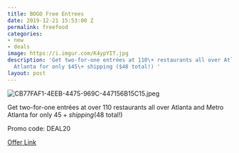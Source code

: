 ```yaml
---
title: BOGO Free Entrees
date: 2019-12-21 15:53:00 Z
permalink: freefood
categories:
- new
- deals
image: https://i.imgur.com/K4ypYIT.jpg
description: 'Get two-for-one entrées at 110\+ restaurants all over Atlanta and Metro
  Atlanta for only $45\+ shipping ($48 total!) '
layout: post
---
```


![CB77FAF1-4EEB-4475-969C-447156B15C15.jpeg](/uploads/CB77FAF1-4EEB-4475-969C-447156B15C15.jpeg)

Get two-for-one entrées at over 110 restaurants all over Atlanta and Metro Atlanta for only $45+ shipping ($48 total!) 

Promo code:  DEAL20

[Offer Link](http://bit.ly/ATLpass20)